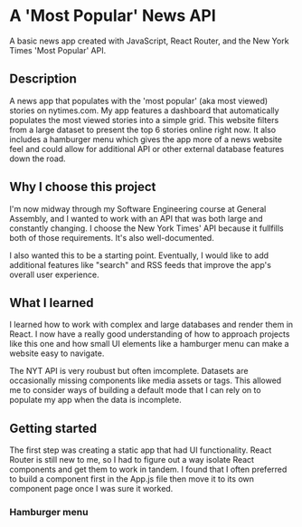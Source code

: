 # A 'Most Popular' News API  
A basic news app created with JavaScript, React Router, and the New York Times 'Most Popular' API.  

## Description 
A news app that populates with the 'most popular' (aka most viewed) stories on nytimes.com. My app features a dashboard that automatically populates the most viewed stories into a simple grid. This website filters from a large dataset to present the top 6 stories online right now. It also includes a hamburger menu which gives the app more of a news website feel and could allow for additional API or other external database features down the road. 

## Why I choose this project
I'm now midway through my Software Engineering course at General Assembly, and I wanted to work with an API that was both large and constantly changing. I choose the New York Times' API because it fullfills both of those requirements. It's also well-documented. 

I also wanted this to be a starting point. Eventually, I would like to add additional features like "search" and RSS feeds that improve the app's overall user experience. 

## What I learned
I learned how to work with complex and large databases and render them in React. I now have a really good understanding of how to approach projects like this one and how small UI elements like a hamburger menu can make a website easy to navigate. 

The NYT API is very roubust but often imcomplete. Datasets are occasionally missing components like media assets or tags. This allowed me to consider ways of building a default mode that I can rely on to populate my app when the data is incomplete. 

## Getting started
The first step was creating a static app that had UI functionality. React Router is still new to me, so I had to figure out a way isolate React components and get them to work in tandem. I found that I often preferred to build a component first in the App.js file then move it to its own component page once I was sure it worked. 

### Hamburger menu


